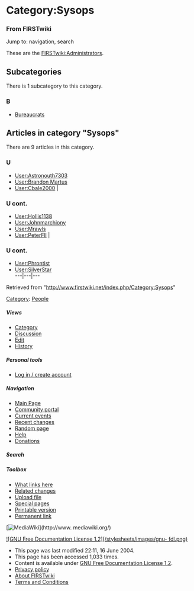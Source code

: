 # Category:Sysops

### From FIRSTwiki

Jump to: navigation, search

These are the [FIRSTwiki:Administrators](/index.php/FIRSTwiki:Administrators
"FIRSTwiki:Administrators" ).

  

## Subcategories

There is 1 subcategory to this category.

### B

  * [Bureaucrats](/index.php/Category:Bureaucrats "Category:Bureaucrats" )

## Articles in category "Sysops"

There are 9 articles in this category.

### U

  * [User:Astronouth7303](/index.php/User:Astronouth7303 "User:Astronouth7303" )
  * [User:Brandon Martus](/index.php/User:Brandon_Martus "User:Brandon Martus" )
  * [User:Cbale2000](/index.php/User:Cbale2000 "User:Cbale2000" )
|

### U cont.

  * [User:Hollis1138](/index.php/User:Hollis1138 "User:Hollis1138" )
  * [User:Johnmarchiony](/index.php/User:Johnmarchiony "User:Johnmarchiony" )
  * [User:Mrawls](/index.php/User:Mrawls "User:Mrawls" )
  * [User:PeterFll](/index.php/User:PeterFll "User:PeterFll" )
|

### U cont.

  * [User:Phrontist](/index.php/User:Phrontist "User:Phrontist" )
  * [User:SilverStar](/index.php/User:SilverStar "User:SilverStar" )  
---|---|---  
  
Retrieved from "<http://www.firstwiki.net/index.php/Category:Sysops>"

[Category](/index.php?title=Special:Categories&article=Category%3ASysops
"Special:Categories" ): [People](/index.php/Category:People "Category:People"
)

##### Views

  * [Category](/index.php/Category:Sysops)
  * [Discussion](/index.php?title=Category_talk:Sysops&action=edit)
  * [Edit](/index.php?title=Category:Sysops&action=edit)
  * [History](/index.php?title=Category:Sysops&action=history)

##### Personal tools

  * [Log in / create account](/index.php?title=Special:Userlogin&returnto=Category:Sysops)

[](/index.php/Main_Page "Main Page" )

##### Navigation

  * [Main Page](/index.php/Main_Page)
  * [Community portal](/index.php/FIRSTwiki:Community_portal)
  * [Current events](/index.php/Current_events)
  * [Recent changes](/index.php/Special:Recentchanges)
  * [Random page](/index.php/Special:Random)
  * [Help](/index.php/Help:Contents)
  * [Donations](/index.php/FIRSTwiki:Site_support)

##### Search



##### Toolbox

  * [What links here](/index.php/Special:Whatlinkshere/Category:Sysops)
  * [Related changes](/index.php/Special:Recentchangeslinked/Category:Sysops)
  * [Upload file](/index.php/Special:Upload)
  * [Special pages](/index.php/Special:Specialpages)
  * [Printable version](/index.php?title=Category:Sysops&printable=yes)
  * [Permanent link](/index.php?title=Category:Sysops&oldid=39523)

[![MediaWiki](/skins/common/images/poweredby_mediawiki_88x31.png)](http://www.
mediawiki.org/)

[![GNU Free Documentation License 1.2](/stylesheets/images/gnu-
fdl.png)](http://www.gnu.org/copyleft/fdl.html)

  * This page was last modified 22:11, 16 June 2004.
  * This page has been accessed 1,033 times.
  * Content is available under [GNU Free Documentation License 1.2](http://www.gnu.org/copyleft/fdl.html "http://www.gnu.org/copyleft/fdl.html" ).
  * [Privacy policy](/index.php/FIRSTwiki:Privacy_policy "FIRSTwiki:Privacy policy" )
  * [About FIRSTwiki](/index.php/FIRSTwiki:About "FIRSTwiki:About" )
  * [Terms and Conditions](/index.php/FIRSTwiki:Terms_and_conditions "FIRSTwiki:Terms and conditions" )

